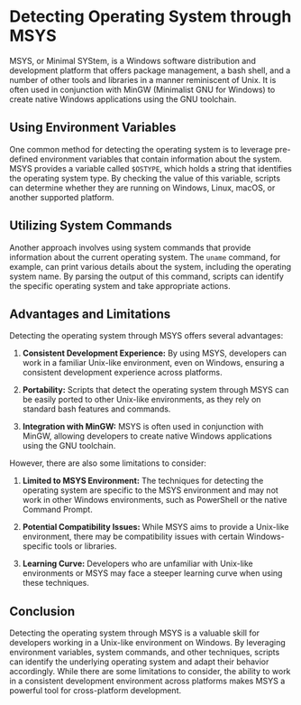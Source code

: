 # Detecting Operating System through MSYS

MSYS, or Minimal SYStem, is a Windows software distribution and development platform that offers package management, a bash shell, and a number of other tools and libraries in a manner reminiscent of Unix. It is often used in conjunction with MinGW (Minimalist GNU for Windows) to create native Windows applications using the GNU toolchain.

## Using Environment Variables

One common method for detecting the operating system is to leverage pre-defined environment variables that contain information about the system. MSYS provides a variable called `$OSTYPE`, which holds a string that identifies the operating system type. By checking the value of this variable, scripts can determine whether they are running on Windows, Linux, macOS, or another supported platform.

## Utilizing System Commands

Another approach involves using system commands that provide information about the current operating system. The `uname` command, for example, can print various details about the system, including the operating system name. By parsing the output of this command, scripts can identify the specific operating system and take appropriate actions.

## Advantages and Limitations

Detecting the operating system through MSYS offers several advantages:

1. **Consistent Development Experience:** By using MSYS, developers can work in a familiar Unix-like environment, even on Windows, ensuring a consistent development experience across platforms.

2. **Portability:** Scripts that detect the operating system through MSYS can be easily ported to other Unix-like environments, as they rely on standard bash features and commands.

3. **Integration with MinGW:** MSYS is often used in conjunction with MinGW, allowing developers to create native Windows applications using the GNU toolchain.

However, there are also some limitations to consider:

1. **Limited to MSYS Environment:** The techniques for detecting the operating system are specific to the MSYS environment and may not work in other Windows environments, such as PowerShell or the native Command Prompt.

2. **Potential Compatibility Issues:** While MSYS aims to provide a Unix-like environment, there may be compatibility issues with certain Windows-specific tools or libraries.

3. **Learning Curve:** Developers who are unfamiliar with Unix-like environments or MSYS may face a steeper learning curve when using these techniques.

## Conclusion

Detecting the operating system through MSYS is a valuable skill for developers working in a Unix-like environment on Windows. By leveraging environment variables, system commands, and other techniques, scripts can identify the underlying operating system and adapt their behavior accordingly. While there are some limitations to consider, the ability to work in a consistent development environment across platforms makes MSYS a powerful tool for cross-platform development.

